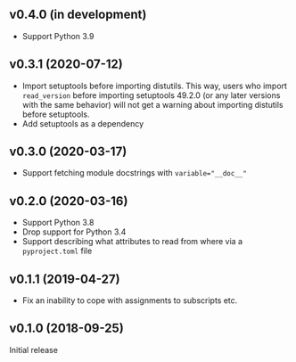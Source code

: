 v0.4.0 (in development)
-----------------------
- Support Python 3.9

v0.3.1 (2020-07-12)
-------------------
- Import setuptools before importing distutils.  This way, users who import
  `read_version` before importing setuptools 49.2.0 (or any later versions with
  the same behavior) will not get a warning about importing distutils before
  setuptools.
- Add setuptools as a dependency

v0.3.0 (2020-03-17)
-------------------
- Support fetching module docstrings with `variable="__doc__"`

v0.2.0 (2020-03-16)
-------------------
- Support Python 3.8
- Drop support for Python 3.4
- Support describing what attributes to read from where via a `pyproject.toml`
  file

v0.1.1 (2019-04-27)
-------------------
- Fix an inability to cope with assignments to subscripts etc.

v0.1.0 (2018-09-25)
-------------------
Initial release
